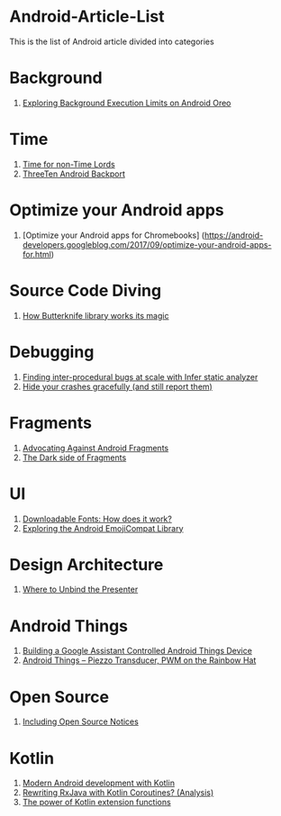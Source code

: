 # Android-Article-List
This is the list of Android article divided into categories

# Background
1. [Exploring Background Execution Limits on Android Oreo](https://medium.com/exploring-android/exploring-background-execution-limits-on-android-oreo-ab384762a66c)

# Time
1. [Time for non-Time Lords](https://blog.stylingandroid.com/category/time/)
2. [ThreeTen Android Backport](https://github.com/JakeWharton/ThreeTenABP)

# Optimize your Android apps
1. [Optimize your Android apps for Chromebooks] (https://android-developers.googleblog.com/2017/09/optimize-your-android-apps-for.html)

# Source Code Diving
1. [How Butterknife library works its magic](http://shikherverma.com/blog/Source-Code-Diving)

# Debugging
1. [Finding inter-procedural bugs at scale with Infer static analyzer](https://code.facebook.com/posts/1537144479682247/finding-inter-procedural-bugs-at-scale-with-infer-static-analyzer/)
2. [Hide your crashes gracefully (and still report them)](https://proandroiddev.com/hide-your-crashes-gracefully-and-still-report-them-9b1c85b25875)

# Fragments
1. [Advocating Against Android Fragments](https://medium.com/square-corner-blog/advocating-against-android-fragments-81fd0b462c97)
2. [The Dark side of Fragments](https://android.jlelse.eu/the-dark-side-of-fragments-ca0f871b1199)

# UI
1. [Downloadable Fonts: How does it work?](https://android.jlelse.eu/downloadable-fonts-how-does-it-work-904b9d03e5b6)
2. [Exploring the Android EmojiCompat Library](https://medium.com/exploring-android/exploring-the-android-emoji-compatibility-library-1b9f3bb724aa)

# Design Architecture
1. [Where to Unbind the Presenter](https://proandroiddev.com/where-to-unbind-the-presenter-e50ce343d4ce)

# Android Things
1. [Building a Google Assistant Controlled Android Things Device](https://www.captechconsulting.com/blogs/building-a-google-assistant-controlled-android-things-device)
2. [Android Things – Piezzo Transducer, PWM on the Rainbow Hat](http://blog.blundellapps.co.uk/tut-android-things-piezzo-transducer-pwm-on-the-rainbow-hat/)

# Open Source
1. [Including Open Source Notices](https://developers.google.com/android/guides/opensource)

# Kotlin
1. [Modern Android development with Kotlin](https://proandroiddev.com/modern-android-development-with-kotlin-september-2017-part-1-f976483f7bd6)
2. [Rewriting RxJava with Kotlin Coroutines? (Analysis)](https://akarnokd.blogspot.hu/2017/09/rewriting-rxjava-with-kotlin-coroutines.html)
3. [The power of Kotlin extension functions](https://www.kotlindevelopment.com/kotlin-extension-functions/)
